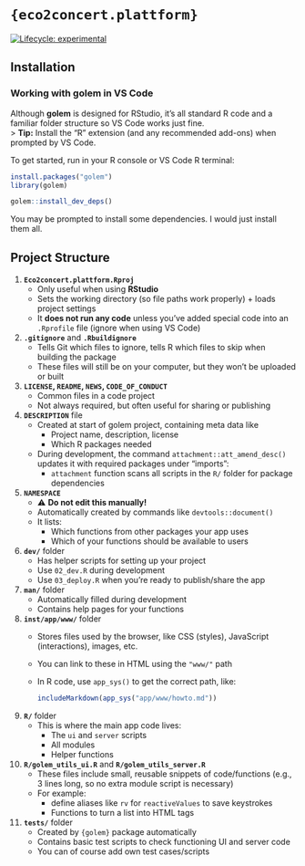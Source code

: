 
<!-- README.md is generated from README.Rmd. Please edit that file -->

# `{eco2concert.plattform}`

<!-- badges: start -->

[![Lifecycle:
experimental](https://img.shields.io/badge/lifecycle-experimental-orange.svg)](https://lifecycle.r-lib.org/articles/stages.html#experimental)
<!-- badges: end -->

## Installation

### Working with **golem** in VS Code

Although **golem** is designed for RStudio, it’s all standard R code and
a familiar folder structure so VS Code works just fine.  
\> **Tip:** Install the “R” extension (and any recommended add-ons) when
prompted by VS Code.

To get started, run in your R console or VS Code R terminal:

``` r
install.packages("golem")
library(golem)

golem::install_dev_deps()
```

You may be prompted to install some dependencies. I would just install
them all.

## Project Structure

1.  **`Eco2concert.plattform.Rproj`**
    - Only useful when using **RStudio**  
    - Sets the working directory (so file paths work properly) + loads
      project settings  
    - It **does not run any code** unless you’ve added special code into
      an `.Rprofile` file (ignore when using VS Code)
2.  **`.gitignore`** and **`.Rbuildignore`**
    - Tells Git which files to ignore, tells R which files to skip when
      building the package  
    - These files will still be on your computer, but they won’t be
      uploaded or built
3.  **`LICENSE`, `README`, `NEWS`, `CODE_OF_CONDUCT`**
    - Common files in a code project  
    - Not always required, but often useful for sharing or publishing
4.  **`DESCRIPTION`** file
    - Created at start of golem project, containing meta data like
      - Project name, description, license  
      - Which R packages needed  
    - During development, the command `attachment::att_amend_desc()`
      updates it with required packages under “imports”:
      - `attachment` function scans all scripts in the `R/` folder for
        package dependencies
5.  **`NAMESPACE`**
    - ⚠️ **Do not edit this manually!**  
    - Automatically created by commands like `devtools::document()`  
    - It lists:
      - Which functions from other packages your app uses  
      - Which of your functions should be available to users
6.  **`dev/`** folder
    - Has helper scripts for setting up your project  
    - Use `02_dev.R` during development  
    - Use `03_deploy.R` when you’re ready to publish/share the app
7.  **`man/`** folder
    - Automatically filled during development  
    - Contains help pages for your functions
8.  **`inst/app/www/`** folder
    - Stores files used by the browser, like CSS (styles), JavaScript
      (interactions), images, etc.  

    - You can link to these in HTML using the `"www/"` path  

    - In R code, use `app_sys()` to get the correct path, like:

      ``` r
      includeMarkdown(app_sys("app/www/howto.md"))
      ```
9.  **`R/`** folder
    - This is where the main app code lives:
      - The `ui` and `server` scripts  
      - All modules  
      - Helper functions
10. **`R/golem_utils_ui.R`** and **`R/golem_utils_server.R`**
    - These files include small, reusable snippets of code/functions
      (e.g., 3 lines long, so no extra module script is necessary)
    - For example:
      - define aliases like `rv` for `reactiveValues` to save keystrokes
      - Functions to turn a list into HTML tags
11. **`tests/`** folder
    - Created by `{golem}` package automatically  
    - Contains basic test scripts to check functioning UI and server
      code  
    - You can of course add own test cases/scripts
